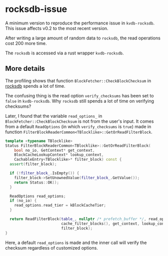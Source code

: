 # rocksdb-issue
A minimum version to reproduce the performance issue in `kvdb-rocksdb`. This issue affects v0.2 to the most recent version.

After writing a large amount of random data to `rocksdb`, the read operations cost 200 more time. 

The `rocksdb` is accessed via a rust wrapper `kvdb-rocksdb`.

## More details
The profiling shows that function `BlockFetcher::CheckBlockChecksum` in [rocksdb](https://github.com/facebook/rocksdb/) spends a lot of time. 

The confusing thing is the read option `verify_checksums` has been set to `false` in `kvdb-rocksdb`. Why `rocksdb` still spends a lot of time on verifying checksums?

Later, I found that the variable `read_options_` in `BlockFetcher::CheckBlockChecksum` is not from the user's input. It comes from a default `ReadOptions` (in which `verify_checksums` is `true`) made in function `FilterBlockReaderCommon<TBlocklike>::GetOrReadFilterBlock`. 

```C++
template <typename TBlocklike>
Status FilterBlockReaderCommon<TBlocklike>::GetOrReadFilterBlock(
    bool no_io, GetContext* get_context,
    BlockCacheLookupContext* lookup_context,
    CachableEntry<TBlocklike>* filter_block) const {
  assert(filter_block);

  if (!filter_block_.IsEmpty()) {
    filter_block->SetUnownedValue(filter_block_.GetValue());
    return Status::OK();
  }

  ReadOptions read_options;
  if (no_io) {
    read_options.read_tier = kBlockCacheTier;
  }

  return ReadFilterBlock(table_, nullptr /* prefetch_buffer */, read_options,
                         cache_filter_blocks(), get_context, lookup_context,
                         filter_block);
}
```

Here, a default `read_options` is made and the inner call will verify the checksum regardless of customized options. 
